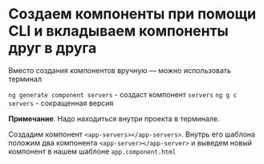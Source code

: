 # Создаем компоненты при помощи CLI и вкладываем компоненты друг в друга

Вместо создания компонентов вручную — можно использовать терминал

`ng generate component servers` - создаст компонент `servers`
`ng g c servers` - сокращенная версия

**Примечание**. Надо находиться внутри проекта в терминале.

Создадим компонент `<app-servers></app-servers>`. Внутрь его шаблона положим два компонента `<app-server></app-server>` 
и выведем новый компонент в нашем шаблоне `app.component.html`
